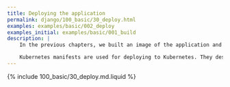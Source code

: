 ```yaml
---
title: Deploying the application
permalink: django/100_basic/30_deploy.html
examples: examples/basic/002_deploy
examples_initial: examples/basic/001_build
description: |
    In the previous chapters, we built an image of the application and set up the environment to deploy it. Now let's deploy the application to the Kubernetes cluster we configured.

    Kubernetes manifests are used for deploying to Kubernetes. They describe the resources (Kubernetes objects) required for the application to run. These resources include Deployment (it is responsible for running applications in containers) and Service/Ingress (these are responsible for accessing running applications from inside and outside of the cluster).
---
```


{% include 100_basic/30_deploy.md.liquid %}

